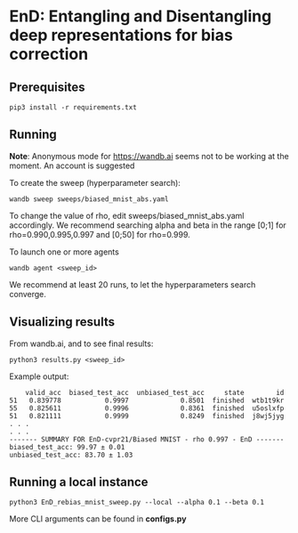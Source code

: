 # EnD: Entangling and Disentangling deep representations for bias correction

## Prerequisites

```
pip3 install -r requirements.txt
```

## Running

**Note**: Anonymous mode for https://wandb.ai seems not to be working at the moment. An account is suggested

To create the sweep (hyperparameter search):

```
wandb sweep sweeps/biased_mnist_abs.yaml
```

To change the value of rho, edit sweeps/biased_mnist_abs.yaml accordingly.
We recommend searching alpha and beta in the range [0;1] for rho=0.990,0.995,0.997 and
[0;50] for rho=0.999.

To launch one or more agents

```
wandb agent <sweep_id>
```

We recommend at least 20 runs, to let the hyperparameters search converge.

## Visualizing results

From wandb.ai, and to see final results:

```
python3 results.py <sweep_id>
```

Example output:

```
    valid_acc  biased_test_acc  unbiased_test_acc     state        id
51   0.839778           0.9997             0.8501  finished  wtb1t9kr
55   0.825611           0.9996             0.8361  finished  u5oslxfp
51   0.821111           0.9999             0.8249  finished  j8wj5jyg
. . .
. . .
------- SUMMARY FOR EnD-cvpr21/Biased MNIST - rho 0.997 - EnD -------
biased_test_acc: 99.97 ± 0.01
unbiased_test_acc: 83.70 ± 1.03

```

## Running a local instance

```
python3 EnD_rebias_mnist_sweep.py --local --alpha 0.1 --beta 0.1
```

More CLI arguments can be found in **configs.py**
